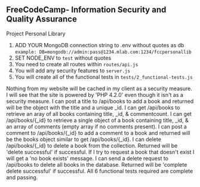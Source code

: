 ## **FreeCodeCamp**- Information Security and Quality Assurance

Project Personal Library

1. ADD YOUR MongoDB connection string to .env without quotes as db
   `example: DB=mongodb://admin:pass@1234.mlab.com:1234/fccpersonallib`
2. SET NODE_ENV to `test` without quotes
3. You need to create all routes within `routes/api.js`
4. You will add any security features to `server.js`
5. You will create all of the functional tests in `tests/2_functional-tests.js`

Nothing from my website will be cached in my client as a security measure.
I will see that the site is powered by 'PHP 4.2.0' even though it isn't as a security measure.
I can post a title to /api/books to add a book and returned will be the object with the title and a unique \_id.
I can get /api/books to retrieve an aray of all books containing title, \_id, & commentcount.
I can get /api/books/{\_id} to retrieve a single object of a book containing title, \_id, & an array of comments (empty array if no comments present).
I can post a comment to /api/books/{\_id} to add a comment to a book and returned will be the books object similar to get /api/books/{\_id}.
I can delete /api/books/{\_id} to delete a book from the collection. Returned will be 'delete successful' if successful.
If I try to request a book that doesn't exist I will get a 'no book exists' message.
I can send a delete request to /api/books to delete all books in the database. Returned will be 'complete delete successful' if successful.
All 6 functional tests required are complete and passing.

